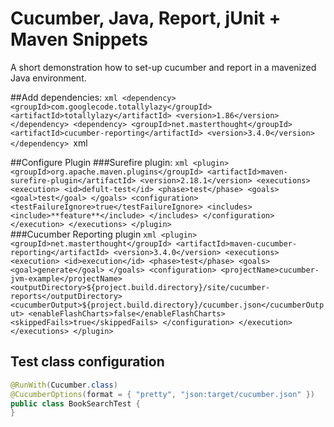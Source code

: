 # Cucumber, Java, Report, jUnit + Maven Snippets

A short demonstration how to set-up cucumber and report in a mavenized Java environment.

##Add dependencies:
	```xml
		<dependency>
			<groupId>com.googlecode.totallylazy</groupId>
			<artifactId>totallylazy</artifactId>
			<version>1.86</version>
		</dependency>
		<dependency>
			<groupId>net.masterthought</groupId>
			<artifactId>cucumber-reporting</artifactId>
			<version>3.4.0</version>
		</dependency>
	```xml

##Configure Plugin
###Surefire plugin:
	```xml
		<plugin>
			<groupId>org.apache.maven.plugins</groupId>
			<artifactId>maven-surefire-plugin</artifactId>
			<version>2.18.1</version>
			<executions>
				<execution>
					<id>defult-test</id>
					<phase>test</phase>
					<goals>
						<goal>test</goal>
					</goals>
					<configuration>
						<testFailureIgnore>true</testFailureIgnore>
						<includes>
							<include>**feature**</include>
						</includes>
					</configuration>
				</execution>
			</executions>
		</plugin>
	```		
###Cucumber Reporting plugin
	```xml
	<plugin>
		<groupId>net.masterthought</groupId>
		<artifactId>maven-cucumber-reporting</artifactId>
		<version>3.4.0</version>
		<executions>
			<execution>
				<id>execution</id>
				<phase>test</phase>
				<goals>
					<goal>generate</goal>
				</goals>
				<configuration>
					<projectName>cucumber-jvm-example</projectName>
					<outputDirectory>${project.build.directory}/site/cucumber-reports</outputDirectory>
					<cucumberOutput>${project.build.directory}/cucumber.json</cucumberOutput>
					<enableFlashCharts>false</enableFlashCharts>
					<skippedFails>true</skippedFails>
				</configuration>
			</execution>
		</executions>
	</plugin>
	```

## Test class configuration
```java
@RunWith(Cucumber.class)
@CucumberOptions(format = { "pretty", "json:target/cucumber.json" })
public class BookSearchTest {
}
```